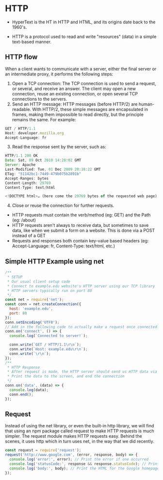 # HTTP

* HyperText is the HT in HTTP and HTML, and its origins date back to the 1960's.

* HTTP is a protocol used to read and write "resources" (data) in a simple text-based manner.

## HTTP flow
When a client wants to communicate with a server, either the final server or an intermediate proxy, it performs the following steps:

1. Open a TCP connection: The TCP connection is used to send a request, or several, and receive an answer. The client may open a new connection, reuse an existing connection, or open several TCP connections to the servers.
2. Send an HTTP message: HTTP messages (before HTTP/2) are human-readable. With HTTP/2, these simple messages are encapsulated in frames, making them impossible to read directly, but the principle remains the same. For example:
```js
GET / HTTP/1.1
Host: developer.mozilla.org
Accept-Language: fr
```
3. Read the response sent by the server, such as:
```js
HTTP/1.1 200 OK
Date: Sat, 09 Oct 2010 14:28:02 GMT
Server: Apache
Last-Modified: Tue, 01 Dec 2009 20:18:22 GMT
ETag: "51142bc1-7449-479b075b2891b"
Accept-Ranges: bytes
Content-Length: 29769
Content-Type: text/html

<!DOCTYPE html>… (here come the 29769 bytes of the requested web page)
```
4. Close or reuse the connection for further requests.

* HTTP requests must contain the verb/method (eg: GET) and the Path (eg: /about)
* HTTP requests aren't always to receive data, but sometimes to save data, like when we submit a form on a website. This is done via a POST instead of a GET
* Requests and responses both contain key-value based headers (eg: Accept-Language: fr, Content-Type: text/html, etc.)

## Simple HTTP Example using net
```js
/** 
 * SETUP
 * Our usual client setup code
 * Connect to example.edu website's HTTP server using our TCP library
 * HTTP servers typically run on port 80
 */
const net = require('net');
const conn = net.createConnection({ 
  host: 'example.edu',
  port: 80
});
conn.setEncoding('UTF8');
// Add in the following code to actually make a request once connected.
conn.on('connect', () => {
  console.log(`Connected to server!`);

  conn.write(`GET / HTTP/1.1\r\n`);
  conn.write(`Host: example.edu\r\n`);
  conn.write(`\r\n`);
});
/** 
 * HTTP Response
 * After request is made, the HTTP server should send us HTTP data via our TCP connection
 * Print the data to the screen, and end the connection
 */
conn.on('data', (data) => {
  console.log(data);
  conn.end();
});
```
## Request

Instead of using the net library, or even the built-in http library, we will find that using an npm package called request to make HTTP requests is much simpler.
The request module makes HTTP requests easy. Behind the scenes, it uses http which in turn uses net, in the way that we did recently.
```js
const request = require('request');
request('http://www.google.com', (error, response, body) => {
  console.log('error:', error); // Print the error if one occurred
  console.log('statusCode:', response && response.statusCode); // Print the response status code if a response was received
  console.log('body:', body); // Print the HTML for the Google homepage.
});
```